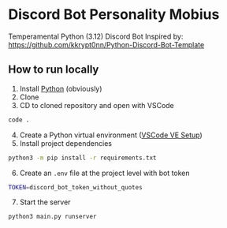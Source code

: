 # Discord Bot Personality Mobius
Temperamental Python (3.12) Discord Bot
Inspired by: https://github.com/kkrypt0nn/Python-Discord-Bot-Template

## How to run locally
1. Install [Python](https://www.python.org/downloads/) (obviously)
2. Clone
3. CD to cloned repository and open with VSCode 
```sh
code .
```
4. Create a Python virtual environment ([VSCode VE Setup](https://code.visualstudio.com/docs/python/python-tutorial#_create-a-virtual-environment))
5. Install project dependencies
```sh 
python3 -m pip install -r requirements.txt
```
6. Create an `.env` file at the project level with bot token
```sh
TOKEN=discord_bot_token_without_quotes
```
7. Start the server
```sh
python3 main.py runserver
```